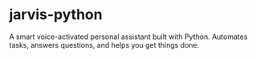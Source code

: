 # jarvis-python
A smart voice-activated personal assistant built with Python. Automates tasks, answers questions, and helps you get things done.
